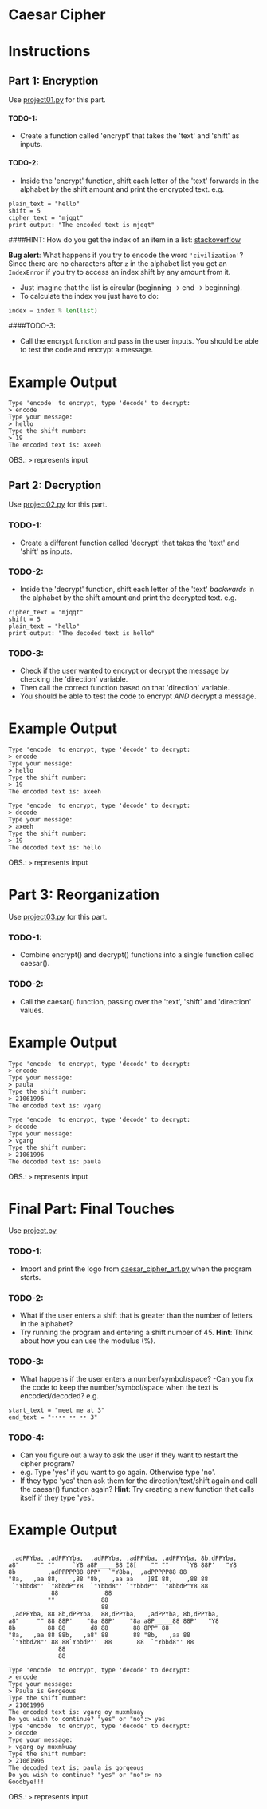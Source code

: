 # Caesar Cipher

# Instructions

## Part 1: Encryption
Use [project01.py](project01.py) for this part.

#### TODO-1:
- Create a function called 'encrypt' that takes the 'text' and 'shift' as inputs.
  
#### TODO-2:
- Inside the 'encrypt' function, shift each letter of the 'text' forwards in the alphabet by the shift amount and print the encrypted text. e.g. 
```
plain_text = "hello"
shift = 5
cipher_text = "mjqqt"
print output: "The encoded text is mjqqt"
```

####HINT: How do you get the index of an item in a list:
[stackoverflow](https://stackoverflow.com/questions/176918/finding-the-index-of-an-item-in-a-list)

**Bug alert**: What happens if you try to encode the word `'civilization'`?
Since there are no characters after `z` in the alphabet list you get an `IndexError` if you try to access an index shift by any amount from it. 
- Just imagine that the list is circular (beginning -> end -> beginning). 
- To calculate the index you just have to do:
```python
index = index % len(list)
```
####TODO-3:
- Call the encrypt function and pass in the user inputs. You should be able to test the code and encrypt a message. 

# Example Output

```
Type 'encode' to encrypt, type 'decode' to decrypt:
> encode
Type your message:
> hello
Type the shift number:
> 19
The encoded text is: axeeh
```
OBS.: `>` represents input

## Part 2: Decryption
Use [project02.py](project02.py) for this part.

### TODO-1:
- Create a different function called 'decrypt' that takes the 'text' and 'shift' as inputs.
  
### TODO-2:
- Inside the 'decrypt' function, shift each letter of the 'text' *backwards* in the alphabet by the shift amount and print the decrypted text. e.g.
```
cipher_text = "mjqqt"
shift = 5
plain_text = "hello"
print output: "The decoded text is hello"
```

### TODO-3:
- Check if the user wanted to encrypt or decrypt the message by checking the 'direction' variable. 
- Then call the correct function based on that 'direction' variable. 
- You should be able to test the code to encrypt *AND* decrypt a message.

# Example Output

```
Type 'encode' to encrypt, type 'decode' to decrypt:
> encode
Type your message:
> hello
Type the shift number:
> 19
The encoded text is: axeeh
```
```
Type 'encode' to encrypt, type 'decode' to decrypt:
> decode
Type your message:
> axeeh
Type the shift number:
> 19
The decoded text is: hello
```
OBS.: `>` represents input

# Part 3: Reorganization
Use [project03.py](project03.py) for this part.

### TODO-1:
- Combine encrypt() and decrypt() functions into a single function called caesar().

### TODO-2:
- Call the caesar() function, passing over the 'text', 'shift' and 'direction' values.

# Example Output

```
Type 'encode' to encrypt, type 'decode' to decrypt:
> encode
Type your message:
> paula
Type the shift number:
> 21061996
The encoded text is: vgarg
```
```
Type 'encode' to encrypt, type 'decode' to decrypt:
> decode
Type your message:
> vgarg
Type the shift number:
> 21061996
The decoded text is: paula
```
OBS.: `>` represents input

# Final Part: Final Touches
Use [project.py](project.py)

### TODO-1: 
- Import and print the logo from [caesar_cipher_art.py](caesar_cipher_art.py) when the program starts.

### TODO-2:
- What if the user enters a shift that is greater than the number of letters in the alphabet?
- Try running the program and entering a shift number of 45.
**Hint**: Think about how you can use the modulus (%).

### TODO-3:
- What happens if the user enters a number/symbol/space?
-Can you fix the code to keep the number/symbol/space when the text is encoded/decoded? e.g.
```
start_text = "meet me at 3"
end_text = "•••• •• •• 3"
```
### TODO-4:
- Can you figure out a way to ask the user if they want to restart the cipher program?
- e.g. Type 'yes' if you want to go again. Otherwise type 'no'.
- If they type 'yes' then ask them for the direction/text/shift again and call the caesar() function again?
**Hint**: Try creating a new function that calls itself if they type 'yes'. 

# Example Output

```
           
 ,adPPYba, ,adPPYYba,  ,adPPYba, ,adPPYba, ,adPPYYba, 8b,dPPYba,  
a8"     "" ""     `Y8 a8P_____88 I8[    "" ""     `Y8 88P'   "Y8  
8b         ,adPPPPP88 8PP"  `"Y8ba,  ,adPPPPP88 88          
"8a,   ,aa 88,    ,88 "8b,   ,aa aa    ]8I 88,    ,88 88          
 `"Ybbd8"' `"8bbdP"Y8  `"Ybbd8"' `"YbbdP"' `"8bbdP"Y8 88   
            88             88                                 
           ""             88                                 
                          88                                 
 ,adPPYba, 88 8b,dPPYba,  88,dPPYba,   ,adPPYba, 8b,dPPYba,  
a8"     "" 88 88P'    "8a 88P'    "8a a8P_____88 88P'   "Y8  
8b         88 88       d8 88       88 8PP" 88          
"8a,   ,aa 88 88b,   ,a8" 88       88 "8b,   ,aa 88          
 `"Ybbd28"' 88 88`YbbdP"'  88       88  `"Ybbd8"' 88          
              88                                             
              88           

Type 'encode' to encrypt, type 'decode' to decrypt:
> encode
Type your message:
> Paula is Gorgeous
Type the shift number:
> 21061996
The encoded text is: vgarg oy muxmkuay
Do you wish to continue? "yes" or "no":> yes
Type 'encode' to encrypt, type 'decode' to decrypt:
> decode
Type your message:
> vgarg oy muxmkuay
Type the shift number:
> 21061996
The decoded text is: paula is gorgeous
Do you wish to continue? "yes" or "no":> no
Goodbye!!!
```
OBS.: `>` represents input
